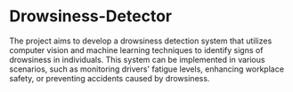 # Drowsiness-Detector
The project aims to develop a drowsiness detection system that utilizes computer vision and machine learning techniques to identify signs of drowsiness in individuals. This system can be implemented in various scenarios, such as monitoring drivers' fatigue levels, enhancing workplace safety, or preventing accidents caused by drowsiness.
